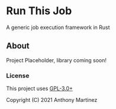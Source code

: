 # Run This Job

A generic job execution framework in Rust

## About

Project Placeholder, library coming soon!

### License

This project uses [GPL-3.0+](https://www.gnu.org/licenses/gpl-3.0.html)

Copyright (C) 2021 Anthony Martinez
